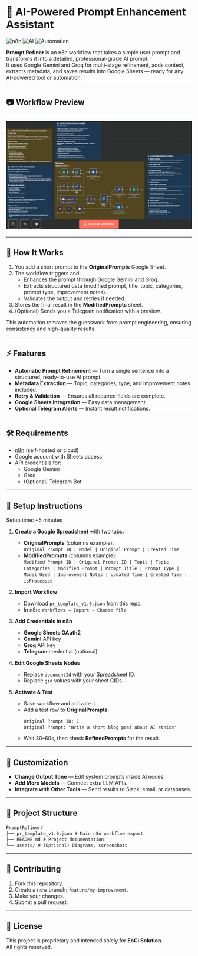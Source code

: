 # 🤖 AI-Powered Prompt Enhancement Assistant

![n8n](https://img.shields.io/badge/n8n-Workflow-red)
![AI](https://img.shields.io/badge/AI-Powered-blue)
![Automation](https://img.shields.io/badge/Automation-Advanced-green)

**Prompt Refiner** is an n8n workflow that takes a simple user prompt and transforms it into a detailed, professional-grade AI prompt.  
It uses Google Gemini and Groq for multi-stage refinement, adds context, extracts metadata, and saves results into Google Sheets — ready for any AI-powered tool or automation.

---

## 📷 Workflow Preview

## ![Prompt Refiner Template](./RF_Template.png)

---

## 📌 How It Works

1. You add a short prompt to the **OriginalPrompts** Google Sheet.
2. The workflow triggers and:
   - Enhances the prompt through Google Gemini and Groq.
   - Extracts structured data (modified prompt, title, topic, categories, prompt type, improvement notes).
   - Validates the output and retries if needed.
3. Stores the final result in the **ModifiedPrompts** sheet.
4. (Optional) Sends you a Telegram notification with a preview.

This automation removes the guesswork from prompt engineering, ensuring consistency and high-quality results.

---

## ⚡ Features

- **Automatic Prompt Refinement** — Turn a single sentence into a structured, ready-to-use AI prompt.
- **Metadata Extraction** — Topic, categories, type, and improvement notes included.
- **Retry & Validation** — Ensures all required fields are complete.
- **Google Sheets Integration** — Easy data management.
- **Optional Telegram Alerts** — Instant result notifications.

---

## 🛠️ Requirements

- [n8n](https://n8n.io/) (self-hosted or cloud)
- Google account with Sheets access
- API credentials for:
  - Google Gemini
  - Groq
  - (Optional) Telegram Bot

---

## 🚀 Setup Instructions

Setup time: ~5 minutes

1. **Create a Google Spreadsheet** with two tabs:

   - **OriginalPrompts** (columns example):  
     `Original Prompt ID | Model | Original Prompt | Created Time`
   - **ModifiedPrompts** (columns example):  
     `Modified Prompt ID | Original Prompt ID | Topic | Topic Categories | Modified Prompt | Prompt Title | Prompt Type | Model Used | Improvement Notes | Updated Time | Created Time | isProcessed`

2. **Import Workflow**

   - Download `pr_template_v1.0.json` from this repo.
   - In n8n: `Workflows → Import → Choose file`.

3. **Add Credentials in n8n**

   - **Google Sheets OAuth2**
   - **Gemini** API key
   - **Groq** API key
   - **Telegram** credential (optional)

4. **Edit Google Sheets Nodes**

   - Replace `documentId` with your Spreadsheet ID.
   - Replace `gid` values with your sheet GIDs.

5. **Activate & Test**
   - Save workflow and activate it.
   - Add a test row to **OriginalPrompts**:
     ```
     Original Prompt ID: 1
     Original Prompt: "Write a short blog post about AI ethics"
     ```
   - Wait 30–60s, then check **RefinedPrompts** for the result.

---

## 🎨 Customization

- **Change Output Tone** — Edit system prompts inside AI nodes.
- **Add More Models** — Connect extra LLM APIs.
- **Integrate with Other Tools** — Send results to Slack, email, or databases.

---

## 📂 Project Structure

```
PromptRefiner/
├── pr_template_v1.0.json # Main n8n workflow export
├── README.md # Project documentation
└── assets/ # (Optional) Diagrams, screenshots
```

---

## 🤝 Contributing

1. Fork this repository.
2. Create a new branch: `feature/my-improvement`.
3. Make your changes.
4. Submit a pull request.

---

## 📜 License

This project is proprietary and intended solely for **EoCi Solution**.  
All rights reserved.
